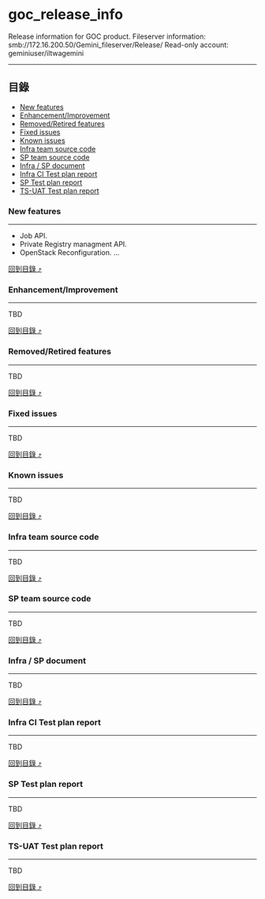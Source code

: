 # goc_release_info
Release information for GOC product.
Fileserver information: smb://172.16.200.50/Gemini_fileserver/Release/
Read-only account: geminiuser/iltwagemini

****

## 目錄
* [New features](#new-features)
* [Enhancement/Improvement](#enhancementimprovement)
* [Removed/Retired features](#removedretired-features)
* [Fixed issues](#fixed-issues)
* [Known issues](#known-issues)
* [Infra team source code](#infra-team-source-code)
* [SP team source code](#sp-team-source-code)
* [Infra / SP document](#infra--sp-document)
* [Infra CI Test plan report](#infra-ci-test-plan-report)
* [SP Test plan report](#sp-test-plan-report)
* [TS-UAT Test plan report](#ts-uat-test-plan-report)

### New features
------
* Job API.
* Private Registry managment API.
* OpenStack Reconfiguration.
...

[回到目錄 :arrow_heading_up:](#目錄)

### Enhancement/Improvement
------
TBD

[回到目錄 :arrow_heading_up:](#目錄)

### Removed/Retired features
------
TBD

[回到目錄 :arrow_heading_up:](#目錄)

### Fixed issues
------
TBD

[回到目錄 :arrow_heading_up:](#目錄)

### Known issues
------
TBD

[回到目錄 :arrow_heading_up:](#目錄)

### Infra team source code
------
TBD

[回到目錄 :arrow_heading_up:](#目錄)

### SP team source code
------
TBD

[回到目錄 :arrow_heading_up:](#目錄)

### Infra / SP document
------
TBD

[回到目錄 :arrow_heading_up:](#目錄)

### Infra CI Test plan report
------
TBD

[回到目錄 :arrow_heading_up:](#目錄)

### SP Test plan report
------
TBD

[回到目錄 :arrow_heading_up:](#目錄)

### TS-UAT Test plan report
------
TBD

[回到目錄 :arrow_heading_up:](#目錄)
